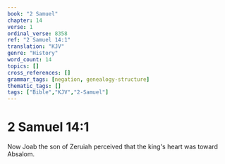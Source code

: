 ```yaml
---
book: "2 Samuel"
chapter: 14
verse: 1
ordinal_verse: 8358
ref: "2 Samuel 14:1"
translation: "KJV"
genre: "History"
word_count: 14
topics: []
cross_references: []
grammar_tags: [negation, genealogy-structure]
thematic_tags: []
tags: ["Bible","KJV","2-Samuel"]
---
```


# 2 Samuel 14:1

Now Joab the son of Zeruiah perceived that the king's heart was toward Absalom.
